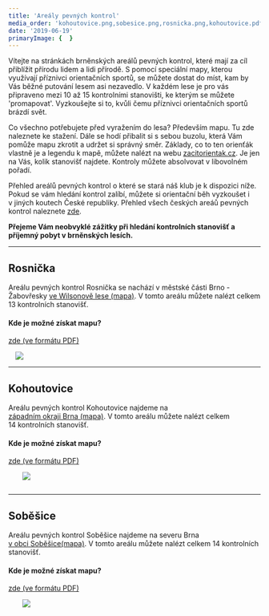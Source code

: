 ```yaml
---
title: 'Areály pevných kontrol'
media_order: 'kohoutovice.png,sobesice.png,rosnicka.png,kohoutovice.pdf,sobesice.pdf,rosnicka.pdf'
date: '2019-06-19'
primaryImage: {  }
---
```


<p>Vítejte na&nbsp;stránkách brněnských areálů pevných kontrol, které mají za&nbsp;cíl přiblížit přírodu lidem a&nbsp;lidi přírodě. S&nbsp;pomocí speciální mapy, kterou využívají příznivci orientačních sportů, se&nbsp;můžete dostat do&nbsp;míst, kam by Vás běžné putování lesem asi nezavedlo. V&nbsp;každém lese je pro vás připraveno mezi 10&nbsp;až&nbsp;15 kontrolními stanovišti, ke&nbsp;kterým se můžete 'promapovat'. Vyzkoušejte si to, kvůli čemu příznivci orientačních sportů brázdí svět.</p>
<p>Co všechno potřebujete před vyražením do lesa? Především mapu. Tu zde naleznete ke stažení.<!-- Tu získáte na vybraných místech, nebo si ji můžete stáhnout z&nbsp;těchto internetových stránek. --> Dále se hodí přibalit si s&nbsp;sebou buzolu, která Vám pomůže mapu zkrotit a udržet si správný směr. Základy, co to ten orienťák vlastně je a legendu k&nbsp;mapě, můžete nalézt na&nbsp;webu <a href="https://zacitorientak.cz/brno/co-to-je/190" target="_blank">zacitorientak.cz</a>. Je&nbsp;jen na Vás, kolik stanovišť najdete. Kontroly můžete absolvovat v&nbsp;libovolném pořadí. </p>
<p>Přehled areálů pevných kontrol o které se stará náš klub je k&nbsp;dispozici níže. Pokud se vám hledání kontrol zalíbí, můžete si orientační běh vyzkoušet i v&nbsp;jiných koutech České republiky. Přehled všech českých areáů pevných kontrol naleznete <a href="https://zacitorientak.cz/brno/zkusit/190#pevne-kontroly" target="_blank">zde</a>. </p>
<p><b>Přejeme Vám neobvyklé zážitky při hledání kontrolních stanovišť a příjemný pobyt v&nbsp;brněnských lesích. </b></p>
<hr>
<div class="row">
    <div class="col-sm-6">
        <h2>Rosnička</h2>
        <p>Areálu pevných kontrol Rosnička se nachází v městské části Brno - Žabovřesky <a href="https://mapy.cz/s/3u04J" target="_blank"> ve&nbsp;Wilsonově lese (mapa)</a>. V&nbsp;tomto areálu můžete nalézt celkem 13&nbsp;kontrolních stanovišť. </p>
        <h4>Kde je možné získat mapu?</h4>
        <!--<p>Mapy jsou k dispozoci na vrátnici <a href="https://mapy.cz/s/3u0fX" target="_blank">v&nbsp;hale&nbsp;SK&nbsp;Brno&nbsp;-&nbsp;Žabovřesky</a>, nebo si ji můžete stáhnout <a href="{{page.url}}/rosnicka.pdf" target="_blank">ve&nbsp;formátu&nbsp;PDF</a>.</p>-->
        <p><a href="{{page.url}}/rosnicka.pdf" target="_blank">zde (ve&nbsp;formátu&nbsp;PDF)</a></p>
        <!-- 
        <h4>Jak se tam dostanu?</h4>
        <p>Výchozí bod areálu se nachází <a href="https://mapy.cz/s/3u04J" target="_blank">zde (mapa)</a>. Tady najdete informační tabuli a toto místo je zároveň vyznačeno červeným trojúhelníkem na vaší orienťácké mapě. Hned vedle najdete sportovní halu Rosnička, kde si můžete vyzvednout mapu. Podblíž se nachází zastávky MHD <em>Burianovo náměstí (3, 11)</em> a&nbsp;<em>Bráfova (1)</em>. </p>-->
    </div>
    <div class="col-sm-6">
        <img src="{{page.url}}/rosnicka.png" style="padding: 0 1em;">
    </div>
</div>
<hr>
<div class="row">
    <div class="col-sm-6">      
        <h2>Kohoutovice</h2>
        <p>Areálu pevných kontrol Kohoutovice najdeme na <a href="https://mapy.cz/s/3u09n" target="_blank">západním&nbsp;okraji&nbsp;Brna&nbsp;(mapa)</a>. V&nbsp;tomto areálu můžete nalézt celkem 14&nbsp;kontrolních stanovišť. </p>
        <h4>Kde je možné získat mapu?</h4>
        <!--<p>Mapu můžete získat v&nbsp;areálu <a href="https://mapy.cz/s/3u0bD" target="_blank">Aquaparku&nbsp;v&nbsp;Kohoutovicích</a>, nebo si ji můžete stáhnout <a href="{{page.url}}/kohoutovice.pdf" target="_blank">ve&nbsp;formátu&nbsp;PDF</a>.</p> -->
        <p><a href="{{page.url}}/kohoutovice.pdf" target="_blank">zde (ve&nbsp;formátu&nbsp;PDF)</a></p>
    </div>
    <div class="col-sm-6">
        <img src="{{page.url}}/kohoutovice.png" style="padding: 0em 2em;margin-bottom: 1em;">
    </div>
</div>
<hr>
<div class="row">
    <div class="col-sm-6">
        <h2>Soběšice</h2>
        <p>Areálu pevných kontrol Soběšice najdeme na severu Brna <a href="https://mapy.cz/s/3u0b0" target="_blank">v&nbsp;obci&nbsp;Soběšice(mapa)</a>. V&nbsp;tomto areálu můžete nalézt celkem 14&nbsp;kontrolních stanovišť. </p>
        <h4>Kde je možné získat mapu?</h4>
        <!--<p>Mapu můžete získat na vrátnici v&nbsp;<a href="https://mapy.cz/s/3u0c5" target="_blank">hale&nbsp;TJ&nbsp;TESLA&nbsp;Brno</a>, nebo si ji můžete stáhnout <a href="{{page.url}}/sobesice.pdf" target="_blank">ve&nbsp;formátu&nbsp;PDF</a>.</p>-->
        <p><a href="{{page.url}}/sobesice.pdf" target="_blank">zde (ve&nbsp;formátu&nbsp;PDF)</a></p>
    </div>
    <div class="col-sm-6">
        <img src="{{page.url}}/sobesice.png" style="padding: 0em 2em;margin-bottom: 1em;">
    </div>
</div>


